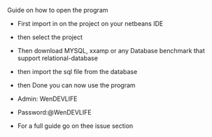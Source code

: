 Guide on how to open the program
- First import in on the project on your netbeans IDE
- then select the project
- Then download MYSQL, xxamp or any Database benchmark that support relational-database
- then import the sql file from the database
- then Done you can now use the program
- Admin: WenDEVLIFE
- Password:@WenDEVLIFE

- For a full guide go on thee issue section
